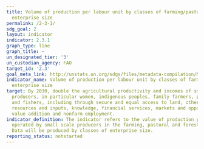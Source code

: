 ```yaml
---
title: Volume of production per labour unit by classes of farming/pastoral/forestry
  enterprise size
permalink: /2-3-1/
sdg_goal: 2
layout: indicator
indicator: 2.3.1
graph_type: line
graph_title: ~
un_designated_tier: '3'
un_custodian_agency: FAO
target_id: '2.3'
goal_meta_link: http://unstats.un.org/sdgs/files/metadata-compilation/Metadata-Goal-2.pdf
indicator_name: Volume of production per labour unit by classes of farming/pastoral/forestry
  enterprise size
target: By 2030, double the agricultural productivity and incomes of small-scale food
  producers, in particular women, indigenous peoples, family farmers, pastoralists
  and fishers, including through secure and equal access to land, other productive
  resources and inputs, knowledge, financial services, markets and opportunities for
  value addition and nonfarm employment.
indicator_definition: The indicator refers to the value of production per labour unit
  operated by small scale producers in the farming, pastoral and forestry sectors.
  Data will be produced by classes of enterprise size.
reporting_status: notstarted
---
```

